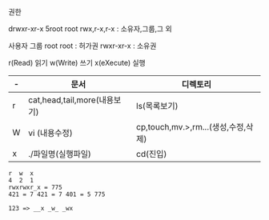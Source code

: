 권한

drwxr-xr-x 5root root
rwx,r-x,r-x : 소유자,그룹,그 외

사용자 그룹
root root : 허가권
rwxr-xr-x : 소유권

r(Read) 읽기
w(Write) 쓰기
x(eXecute) 실행

|-|문서 | 디렉토리|
|-|-|-|
|r|cat,head,tail,more(내용보기)|ls(목록보기)|
|W|vi (내용수정)|cp,touch,mv.>,rm...(생성,수정,삭제)|
|x|./파일명(실행파일) |cd(진입)|

    r  w  x    
    4  2  1    
    rwxrwxr_x = 775
    421 = 7 421 = 7 401 = 5 775

    123 => __x _w_ _wx
